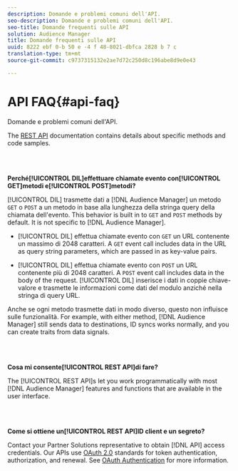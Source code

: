 ```yaml
---
description: Domande e problemi comuni dell'API.
seo-description: Domande e problemi comuni dell'API.
seo-title: Domande frequenti sulle API
solution: Audience Manager
title: Domande frequenti sulle API
uuid: 8222 ebf 0-b 50 e -4 f 48-8021-dbfca 2828 b 7 c
translation-type: tm+mt
source-git-commit: c9737315132e2ae7d72c250d8c196abe8d9e0e43

---
```



# API FAQ{#api-faq}

Domande e problemi comuni dell'API.

<!-- 

faq_api.xml

 -->

The [REST API](../api/rest-api-main/rest-api-main.md) documentation contains details about specific methods and code samples.

<br> 

**Perché[!UICONTROL DIL]effettuare chiamate evento con[!UICONTROL GET]metodi e[!UICONTROL POST]metodi?**

[!UICONTROL DIL] trasmette dati a [!DNL Audience Manager] un metodo `GET` o `POST` a un metodo in base alla lunghezza della stringa query della chiamata dell'evento. This behavior is built in to `GET` and `POST` methods by default. It is not specific to [!DNL Audience Manager].

* [!UICONTROL DIL] effettua chiamate evento con `GET` un URL contenente un massimo di 2048 caratteri. A `GET` event call includes data in the URL as query string parameters, which are passed in as key-value pairs.

* [!UICONTROL DIL] effettua chiamate evento con `POST` un URL contenente più di 2048 caratteri. A `POST` event call includes data in the body of the request. [!UICONTROL DIL] inserisce i dati in coppie chiave-valore e trasmette le informazioni come dati del modulo anziché nella stringa di query URL.

Anche se ogni metodo trasmette dati in modo diverso, questo non influisce sulle funzionalità. For example, with either method, [!DNL Audience Manager] still sends data to destinations, ID syncs works normally, and you can create traits from data signals.

<br> 

**Cosa mi consente[!UICONTROL REST API]di fare?**

The [!UICONTROL REST API]s let you work programmatically with most [!DNL Audience Manager] features and functions that are available in the user interface.

<br> 

**Come si ottiene un[!UICONTROL REST API]ID client e un segreto?**

Contact your Partner Solutions representative to obtain [!DNL API] access credentials. Our APIs use [OAuth 2.0](https://oauth.net/2/) standards for token authentication, authorization, and renewal. See [OAuth Authentication](../api/rest-api-main/aam-api-getting-started.md#oauth) for more information.
